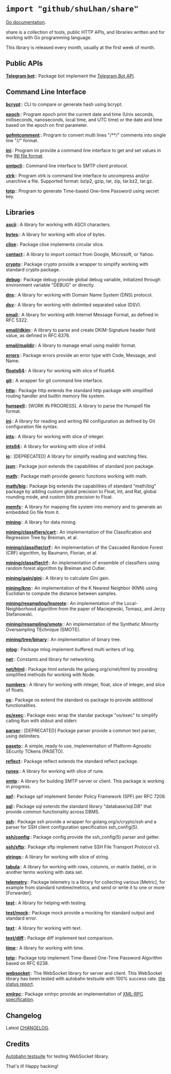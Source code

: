 # `import "github/shuLhan/share"`

[Go documentation](https://pkg.go.dev/github.com/shuLhan/share).

share is a collection of tools, public HTTP APIs, and libraries written and
for working with Go programming language.

This library is released every month, usually at the first week of month.

## Public APIs

[**Telegram bot**](https://pkg.go.dev/github.com/shuLhan/share/api/telegram/bot)::
Package bot implement the
[Telegram Bot API](https://core.telegram.org/bots/api).


## Command Line Interface

[**bcrypt**](https://pkg.go.dev/github.com/shuLhan/share/cmd/bcrypt)::
CLI to compare or generate hash using bcrypt.

[**epoch**](https://pkg.go.dev/github.com/shuLhan/share/cmd/epoch)::
Program epoch print the current date and time (Unix seconds, milliseconds,
nanoseconds, local time, and UTC time) or the date and time based on the
epoch on first parameter.

[**gofmtcomment**](https://pkg.go.dev/github.com/shuLhan/share/cmd/gofmtcomment)::
Program to convert multi lines "/**/" comments into single line "//" format.

[**ini**](https://pkg.go.dev/github.com/shuLhan/share/cmd/ini)::
Program ini provide a command line interface to get and set values in the
[INI file format](https://godocs.io/github.com/shuLhan/share/lib/ini).

[**smtpcli**](https://pkg.go.dev/github.com/shuLhan/share/cmd/smtpcli)::
Command line interface to SMTP client protocol.

[**xtrk**](https://pkg.go.dev/github.com/shuLhan/share/cmd/xtrk)::
Program xtrk is command line interface to uncompress and/or unarchive a
file.
Supported format: bzip2, gzip, tar, zip, tar.bz2, tar.gz.

[**totp**](https://pkg.go.dev/github.com/shuLhan/share/cmd/totp)::
Program to generate Time-based One-time Password using secret key.


## Libraries

[**ascii**](https://pkg.go.dev/github.com/shuLhan/share/lib/ascii)::
A library for working with ASCII characters.

[**bytes**](https://pkg.go.dev/github.com/shuLhan/share/lib/bytes)::
A library for working with slice of bytes.

[**clise**](https://pkg.go.dev/github.com/shuLhan/share/lib/clise)::
Package clise implements circular slice.

[**contact**](https://pkg.go.dev/github.com/shuLhan/share/lib/contact)::
A library to import contact from Google, Microsoft, or Yahoo.

[**crypto**](https://pkg.go.dev/github.com/shuLhan/share/lib/crypto)::
Package crypto provide a wrapper to simplify working with standard crypto
package.

[**debug**](https://pkg.go.dev/github.com/shuLhan/share/lib/debug)::
Package debug provide global debug variable, initialized through environment
variable "DEBUG" or directly.

[**dns**](https://pkg.go.dev/github.com/shuLhan/share/lib/dns)::
A library for working with Domain Name System (DNS) protocol.

[**dsv**](https://pkg.go.dev/github.com/shuLhan/share/lib/dsv)::
A library for working with delimited separated value (DSV).

[**email**](https://pkg.go.dev/github.com/shuLhan/share/lib/email)::
A library for working with Internet Message Format, as defined in RFC 5322.

[**email/dkim**](https://pkg.go.dev/github.com/shuLhan/share/lib/email/dkim)::
A library to parse and create DKIM-Signature header field value, as
defined in RFC 6376.

[**email/maildir**](https://pkg.go.dev/github.com/shuLhan/share/lib/email/maildir)::
A library to manage email using maildir format.

[**errors**](https://pkg.go.dev/github.com/shuLhan/share/lib/errors)::
Package errors provide an error type with Code, Message, and Name.

[**floats64**](https://pkg.go.dev/github.com/shuLhan/share/lib/floats64)::
A library for working with slice of float64.

[**git**](https://pkg.go.dev/github.com/shuLhan/share/lib/git)::
A wrapper for git command line interface.

[**http**](https://pkg.go.dev/github.com/shuLhan/share/lib/http)::
Package http extends the standard http package with simplified routing handler
and builtin memory file system.

[**hunspell**](https://pkg.go.dev/github.com/shuLhan/share/lib/hunspell)::
[WORK IN PROGRESS].
A library to parse the Hunspell file format.

[**ini**](https://pkg.go.dev/github.com/shuLhan/share/lib/ini)::
A library for reading and writing INI configuration as defined by Git
configuration file syntax.

[**ints**](https://pkg.go.dev/github.com/shuLhan/share/lib/ints)::
A library for working with slice of integer.

[**ints64**](https://pkg.go.dev/github.com/shuLhan/share/lib/ints64)::
A library for working with slice of int64.

[**io**](https://pkg.go.dev/github.com/shuLhan/share/lib/io)::
[DEPRECATED] A library for simplify reading and watching files.

[**json**](https://pkg.go.dev/github.com/shuLhan/share/lib/json)::
Package json extends the capabilities of standard json package.

[**math**](https://pkg.go.dev/github.com/shuLhan/share/lib/math)::
Package math provide generic functions working with math.

[**math/big**](https://pkg.go.dev/github.com/shuLhan/share/lib/math/big)::
Package big extends the capabilities of standard "math/big" package by
adding custom global precision to Float, Int, and Rat, global rounding
mode, and custom bits precision to Float.

[**memfs**](https://pkg.go.dev/github.com/shuLhan/share/lib/memfs)::
A library for mapping file system into memory and to generate an embedded Go
file from it.

[**mining**](https://pkg.go.dev/github.com/shuLhan/share/lib/mining)::
A library for data mining.

[**mining/classifiers/cart**](https://pkg.go.dev/github.com/shuLhan/share/lib/mining/classifier/cart)::
An implementation of the Classification and Regression Tree by Breiman, et al.

[**mining/classifier/crf**](https://pkg.go.dev/github.com/shuLhan/share/lib/mining/classififer/crf)::
An implementation of the Cascaded Random Forest (CRF) algorithm, by Baumann,
Florian, et al.

[**mining/classifier/rf**](https://pkg.go.dev/github.com/shuLhan/share/lib/mining/classifier/rf)::
An implementation of ensemble of classifiers using random forest algorithm by
Breiman and Cutler.

[**mining/gain/gini**](https://pkg.go.dev/github.com/shuLhan/share/lib/mining/gain/gini)::
A library to calculate Gini gain.

[**mining/knn**](https://pkg.go.dev/github.com/shuLhan/share/lib/mining/knn)::
An implementation of the K Nearest Neighbor (KNN) using Euclidian to
compute the distance between samples.

[**mining/resampling/lnsmote**](https://pkg.go.dev/github.com/shuLhan/share/lib/mining/resampling/lnsmote)::
An implementation of the Local-Neighborhood algorithm from the paper of
Maciejewski, Tomasz, and Jerzy Stefanowski.

[**mining/resampling/smote**](https://pkg.go.dev/github.com/shuLhan/share/lib/mining/resampling/smote)::
An implementation of the Synthetic Minority Oversampling TEchnique (SMOTE).

[**mining/tree/binary**](https://pkg.go.dev/github.com/shuLhan/share/lib/mining/tree/binary)::
An implementation of binary tree.

[**mlog**](https://pkg.go.dev/github.com/shuLhan/share/lib/mlog)::
Package mlog implement buffered multi writers of log.

[**net**](https://pkg.go.dev/github.com/shuLhan/share/lib/net)::
Constants and library for networking.

[**net/html**](https://pkg.go.dev/github.com/shuLhan/share/lib/net/html)::
Package html extends the golang.org/x/net/html by providing simplified
methods for working with Node.

[**numbers**](https://pkg.go.dev/github.com/shuLhan/share/lib/numbers)::
A library for working with integer, float, slice of integer, and slice of
floats.

[**os**](https://pkg.go.dev/github.com/shuLhan/share/lib/os)::
Package os extend the standard os package to provide additional
functionalities.

[**os/exec**](https://pkg.go.dev/github.com/shuLhan/share/lib/os/exec)::
Package exec wrap the standar package "os/exec" to simplify calling Run
with stdout and stderr.

[**parser**](https://pkg.go.dev/github.com/shuLhan/share/lib/parser)::
[DEPRECATED] Package parser provide a common text parser, using delimiters.

[**paseto**](https://pkg.go.dev/github.com/shuLhan/share/lib/paseto)::
A simple, ready to use, implementation of Platform-Agnostic SEcurity TOkens
(PASETO).

[**reflect**](https://pkg.go.dev/github.com/shuLhan/share/lib/reflect)::
Package reflect extends the standard reflect package.

[**runes**](https://pkg.go.dev/github.com/shuLhan/share/lib/runes)::
A library for working with slice of rune.

[**smtp**](https://pkg.go.dev/github.com/shuLhan/share/lib/smtp)::
A library for building SMTP server or client. This package is working in
progress.

[**spf**](https://pkg.go.dev/github.com/shuLhan/share/lib/spf)::
Package spf implement Sender Policy Framework (SPF) per RFC 7208.

[**sql**](https://pkg.go.dev/github.com/shuLhan/share/lib/sql)::
Package sql extends the standard library "database/sql.DB" that provide common
functionality across DBMS.

[**ssh**](https://pkg.go.dev/github.com/shuLhan/share/lib/ssh)::
Package ssh provide a wrapper for golang.org/x/crypto/ssh and a parser for SSH
client configuration specification ssh_config(5).

[**ssh/config**](https://pkg.go.dev/github.com/shuLhan/share/lib/ssh/config)::
Package config provide the ssh_config(5) parser and getter.

[**ssh/sftp**](https://pkg.go.dev/github.com/shuLhan/share/lib/ssh/sftp)::
Package sftp implement native SSH File Transport Protocol v3.

[**strings**](https://pkg.go.dev/github.com/shuLhan/share/lib/strings)::
A library for working with slice of string.

[**tabula**](https://pkg.go.dev/github.com/shuLhan/share/lib/tabula)::
A library for working with rows, columns, or matrix (table), or in another
terms working with data set.

[**telemetry**](https://pkg.go.dev/github.com/shuLhan/share/lib/telemetry)::
Package telemetry is a library for collecting various [Metric], for example
from standard runtime/metrics, and send or write it to one or more
[Forwarder].

[**test**](https://pkg.go.dev/github.com/shuLhan/share/lib/test)::
A library for helping with testing.

[**test/mock**](https://pkg.go.dev/github.com/shuLhan/share/lib/test/mock)::
Package mock provide a mocking for standard output and standard error.

[**text**](https://pkg.go.dev/github.com/shuLhan/share/lib/text)::
A library for working with text.

[**text/diff**](https://pkg.go.dev/github.com/shuLhan/share/lib/text/diff)::
Package diff implement text comparison.

[**time**](https://pkg.go.dev/github.com/shuLhan/share/lib/time)::
A library for working with time.

[**totp**](https://pkg.go.dev/github.com/shuLhan/share/lib/totp)::
Package totp implement Time-Based One-Time Password Algorithm based on RFC
6238.

[**websocket**](https://pkg.go.dev/github.com/shuLhan/share/lib/websocket)::
The WebSocket library for server and client. This WebSocket library has
been tested with autobahn testsuite with 100% success rate.
[the status report](https://github.com/shuLhan/share/blob/master/lib/websocket/AUTOBAHN.adoc).

[**xmlrpc**](https://pkg.go.dev/github.com/shuLhan/share/lib/xmlrpc)::
Package xmlrpc provide an implementation of
[XML-RPC specification](http://xmlrpc.com/spec.md).


## Changelog

Latest
[CHANGELOG](https://github.com/shuLhan/share/blob/master/CHANGELOG.adoc).


## Credits

[Autobahn testsuite](https://github.com/crossbario/autobahn-testsuite) for
testing WebSocket library.

That's it! Happy hacking!
